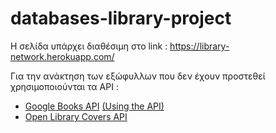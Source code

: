 # databases-library-project

Η σελίδα υπάρχει διαθέσιμη στο link : https://library-network.herokuapp.com/



Για την ανάκτηση των εξώφυλλων που δεν έχουν προστεθεί χρησιμοποιούνται τα API : 
+ [Google Books API](https://developers.google.com/books) [(Using the API)](https://developers.google.com/books/docs/v1/using)
+ [Open Library Covers API](https://openlibrary.org/dev/docs/api/covers)
